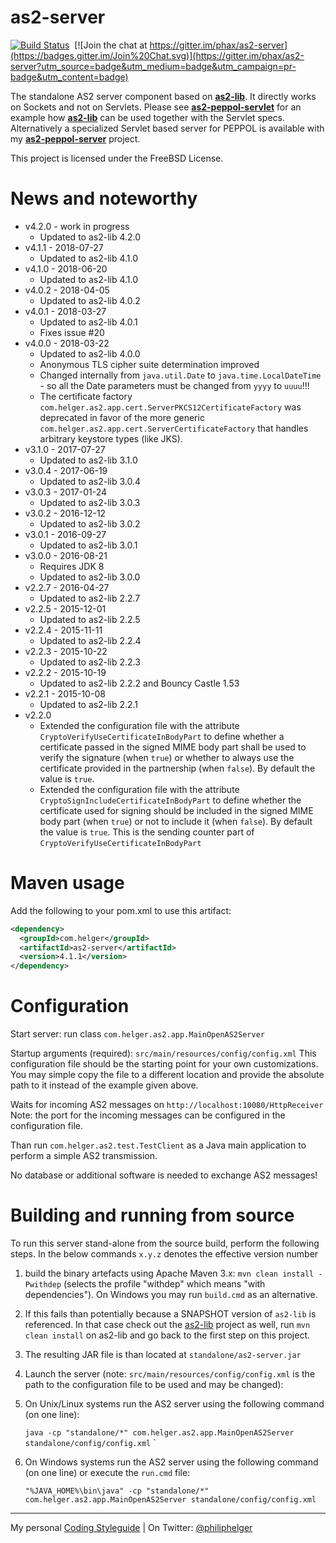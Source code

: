 # as2-server

[![Build Status](https://travis-ci.org/phax/as2-server.svg?branch=master)](https://travis-ci.org/phax/as2-server)
﻿
[![Join the chat at https://gitter.im/phax/as2-server](https://badges.gitter.im/Join%20Chat.svg)](https://gitter.im/phax/as2-server?utm_source=badge&utm_medium=badge&utm_campaign=pr-badge&utm_content=badge)

The standalone AS2 server component based on **[as2-lib](https://github.com/phax/as2-lib)**.
It directly works on Sockets and not on Servlets. Please see **[as2-peppol-servlet](https://github.com/phax/as2-peppol-servlet)** for an example how **[as2-lib](https://github.com/phax/as2-lib)** can be used together with the Servlet specs.
Alternatively a specialized Servlet based server for PEPPOL is available with my **[as2-peppol-server](https://github.com/phax/as2-peppol-server)** project.

This project is licensed under the FreeBSD License.

# News and noteworthy

* v4.2.0 - work in progress
  * Updated to as2-lib 4.2.0
* v4.1.1 - 2018-07-27
  * Updated to as2-lib 4.1.0
* v4.1.0 - 2018-06-20
  * Updated to as2-lib 4.1.0
* v4.0.2 - 2018-04-05
  * Updated to as2-lib 4.0.2
* v4.0.1 - 2018-03-27
  * Updated to as2-lib 4.0.1
  * Fixes issue #20
* v4.0.0 - 2018-03-22
  * Updated to as2-lib 4.0.0
  * Anonymous TLS cipher suite determination improved
  * Changed internally from `java.util.Date` to `java.time.LocalDateTime` - so all the Date parameters must be changed from `yyyy` to `uuuu`!!! 
  * The certificate factory `com.helger.as2.app.cert.ServerPKCS12CertificateFactory` was deprecated in favor of the more generic `com.helger.as2.app.cert.ServerCertificateFactory` that handles arbitrary keystore types (like JKS).
* v3.1.0 - 2017-07-27
  * Updated to as2-lib 3.1.0
* v3.0.4 - 2017-06-19
  * Updated to as2-lib 3.0.4
* v3.0.3 - 2017-01-24
  * Updated to as2-lib 3.0.3
* v3.0.2 - 2016-12-12
  * Updated to as2-lib 3.0.2
* v3.0.1 - 2016-09-27
  * Updated to as2-lib 3.0.1
* v3.0.0 - 2016-08-21
  * Requires JDK 8
  * Updated to as2-lib 3.0.0
* v2.2.7 - 2016-04-27
  * Updated to as2-lib 2.2.7
* v2.2.5 - 2015-12-01
  * Updated to as2-lib 2.2.5
* v2.2.4 - 2015-11-11
  * Updated to as2-lib 2.2.4
* v2.2.3 - 2015-10-22
  * Updated to as2-lib 2.2.3
* v2.2.2 - 2015-10-19
  * Updated to as2-lib 2.2.2 and Bouncy Castle 1.53
* v2.2.1 - 2015-10-08
  * Updated to as2-lib 2.2.1
* v2.2.0
  * Extended the configuration file with the attribute `CryptoVerifyUseCertificateInBodyPart` to define whether a certificate passed in the signed MIME body part shall be used to verify the signature (when `true`) or whether to always use the certificate provided in the partnership (when `false`). By default the value is `true`.
  * Extended the configuration file with the attribute `CryptoSignIncludeCertificateInBodyPart` to define whether the certificate used for signing should be included in the signed MIME body part (when `true`) or not to include it (when `false`). By default the value is `true`. This is the sending counter part of `CryptoVerifyUseCertificateInBodyPart`

# Maven usage
Add the following to your pom.xml to use this artifact:
```xml
<dependency>
  <groupId>com.helger</groupId>
  <artifactId>as2-server</artifactId>
  <version>4.1.1</version>
</dependency>
```

# Configuration
Start server: run class `com.helger.as2.app.MainOpenAS2Server`

Startup arguments (required): `src/main/resources/config/config.xml`
This configuration file should be the starting point for your own customizations. You may simple copy the file to a different location and provide the absolute path to it instead of the example given above. 

Waits for incoming AS2 messages on `http://localhost:10080/HttpReceiver`
Note: the port for the incoming messages can be configured in the configuration file.

Than run `com.helger.as2.test.TestClient` as a Java main application to perform a simple AS2 transmission.

No database or additional software is needed to exchange AS2 messages!

# Building and running from source
To run this server stand-alone from the source build, perform the following steps.
In the below commands `x.y.z` denotes the effective version number

1. build the binary artefacts using Apache Maven 3.x: `mvn clean install -Pwithdep` (selects the profile "withdep" which means "with dependencies"). On Windows you may run `build.cmd` as an alternative.
  1. If this fails than potentially because a SNAPSHOT version of `as2-lib` is referenced. In that case check out the [as2-lib](https://github.com/phax/as2-lib/) project as well, run `mvn clean install` on as2-lib and go back to the first step on this project. 
2. The resulting JAR file is than located at `standalone/as2-server.jar`
3. Launch the server (note: `src/main/resources/config/config.xml` is the path to the configuration file to be used and may be changed): 
  1. On Unix/Linux systems run the AS2 server using the following command (on one line):
  
     `java -cp "standalone/*" com.helger.as2.app.MainOpenAS2Server standalone/config/config.xml`
`
  2. On Windows systems run the AS2 server using the following command (on one line) or execute the `run.cmd` file:
  
     `"%JAVA_HOME%\bin\java" -cp "standalone/*" com.helger.as2.app.MainOpenAS2Server standalone/config/config.xml`

---

My personal [Coding Styleguide](https://github.com/phax/meta/blob/master/CodingStyleguide.md) |
On Twitter: <a href="https://twitter.com/philiphelger">@philiphelger</a>
